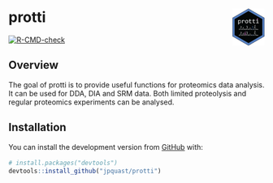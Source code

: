
<!-- README.md is generated from README.Rmd. Please edit that file -->

# protti <img src='man/figures/protti_logo.png' align="right" width="12.5%" />

<!-- badges: start -->

[![R-CMD-check](https://github.com/jpquast/protti/workflows/R-CMD-check/badge.svg)](https://github.com/jpquast/protti/actions)
<!-- badges: end -->

## Overview

The goal of protti is to provide useful functions for proteomics data
analysis. It can be used for DDA, DIA and SRM data. Both limited
proteolysis and regular proteomics experiments can be analysed.

## Installation

You can install the development version from
[GitHub](https://github.com/) with:

``` r
# install.packages("devtools")
devtools::install_github("jpquast/protti")
```
